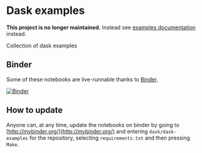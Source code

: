 # Dask examples

**This project is no longer maintained.**  Instead see [examples documentation](http://dask.pydata.org/en/latest/examples-tutorials.html) instead.

Collection of dask examples

## Binder

Some of these notebooks are live-runnable thanks to
[Binder](http://mybinder.org/).

[![Binder](http://mybinder.org/badge.svg)](http://mybinder.org/repo/dask/dask-examples)


## How to update

Anyone can, at any time, update the notebooks on binder by going to
[http://mybinder.org/](http://mybinder.org/) and entering
`dask/dask-examples` for the repository, selecting `requirements.txt` and
then pressing `Make`.
